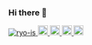 ### Hi there 👋

<!--
**ryo-is/ryo-is** is a ✨ _special_ ✨ repository because its `README.md` (this file) appears on your GitHub profile.

Here are some ideas to get you started:

- 🔭 I’m currently working on ...
- 🌱 I’m currently learning ...
- 👯 I’m looking to collaborate on ...
- 🤔 I’m looking for help with ...
- 💬 Ask me about ...
- 📫 How to reach me: ...
- 😄 Pronouns: ...
- ⚡ Fun fact: ...
-->

<p align="left">
  <a href="https://github.com/ryo-is/ryo-is/">
    <img src="https://komarev.com/ghpvc/?username=ryo-is" alt="ryo-is" />
  </a>
  <a href="http://twitter.com/is_ryo">
    <img height="20" src="https://img.shields.io/twitter/follow/is_ryo?label=Twitter&logo=twitter&style=flat" />
  </a>
  <a href="https://github.com/ryo-is">
    <img height="20" src="https://img.shields.io/github/followers/ryo-is?label=follow&logo=github&style=flat" />
  </a>
  <a href="http://qiita.com/is_ryo">
    <img height="20" src="https://qiita-badge.apiapi.app/s/is_ryo/posts.svg" />
  </a>
  <//qiita.com/is_ryo">
    <img height="20" src="https://qiita-badge.apiapi.app/s/is_ryo/contributions.svg" />
  </a>
</p>
